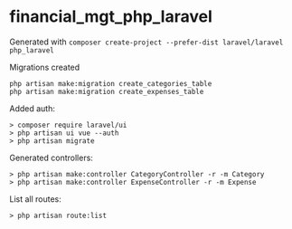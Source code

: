 # financial_mgt_php_laravel

Generated with `composer create-project --prefer-dist laravel/laravel php_laravel`

Migrations created 
```
php artisan make:migration create_categories_table
php artisan make:migration create_expenses_table
```

Added auth:
```
> composer require laravel/ui
> php artisan ui vue --auth
> php artisan migrate
```

Generated controllers:
```
> php artisan make:controller CategoryController -r -m Category
> php artisan make:controller ExpenseController -r -m Expense
```

List all routes:
```
> php artisan route:list
```